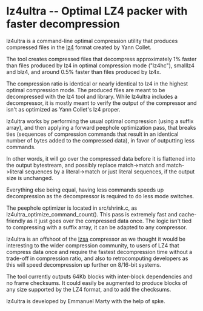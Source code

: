 lz4ultra -- Optimal LZ4 packer with faster decompression
========================================================

lz4ultra is a command-line optimal compression utility that produces compressed files in the [lz4](https://github.com/lz4/lz4) format created by Yann Collet.

The tool creates compressed files that decompress approximately 1% faster than files produced by lz4 in optimal compression mode ("lz4hc"), smalllz4 and blz4, and around 0.5% faster than files produced by lz4x.

The compression ratio is identical or nearly identical to lz4 in the highest optimal compression mode. The produced files are meant to be decompressed with the lz4 tool and library. While lz4ultra includes a decompressor, it is mostly meant to verify the output of the compressor and isn't as optimized as Yann Collet's lz4 proper.

lz4ultra works by performing the usual optimal compression (using a suffix array), and then applying a forward peephole optimization pass, that breaks ties (sequences of compression commands that result in an identical number of bytes added to the compressed data), in favor of outputting less commands.

In other words, it will go over the compressed data before it is flattened into the output bytestream, and possibly replace match->match and match->literal sequences by a literal->match or just literal sequences, if the output size is unchanged.

Everything else being equal, having less commands speeds up decompression as the decompressor is required to do less mode switches.

The peephole optimizer is located in src/shrink.c, as lz4ultra_optimize_command_count(). This pass is extremely fast and cache-friendly as it just goes over the compressed data once. The logic isn't tied to compressing with a suffix array, it can be adapted to any compressor.

lz4ultra is an offshoot of the [lzsa](https://github.com/emmanuel-marty/lzsa) compressor as we thought it would be interesting to the wider compression community, to users of LZ4 that compress data once and require the fastest decompression time without a trade-off in compression ratio, and also to retrocomputing developers as this will speed decompression up further on 8/16-bit systems.

The tool currently outputs 64Kb blocks with inter-block dependencies and no frame checksums. It could easily be augmented to produce blocks of any size supported by the LZ4 format, and to add the checksums.

lz4ultra is developed by Emmanuel Marty with the help of spke.
